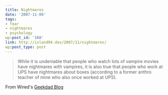 ```yaml
---
title: Nightmares
date: '2007-11-09'
tags:
- fear
- nightmares
- psychology
wp:post_id: '168'
link: http://island94.dev/2007/11/nightmares/
wp:post_type: post
---
```


<blockquote>
While it is undeniable that people who watch lots of vampire movies have nightmares with vampires, it is also true that people who work at UPS have nightmares about boxes (according to a former anthro teacher of mine who also once worked at UPS).
</blockquote>

From Wired's <a href="http://blog.wired.com/geekdad/2007/11/you-let-our-c-1.html">Geekdad Blog</a>
